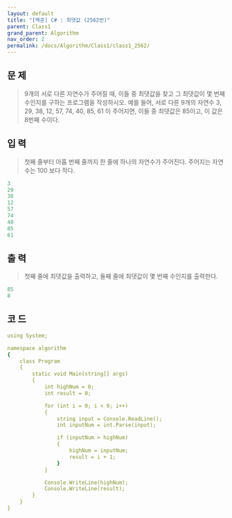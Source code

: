 ```yaml
---
layout: default
title: "[백준] C# : 최댓값 (2562번)"
parent: Class1
grand_parent: Algorithm
nav_order: 2
permalink: /docs/Algorithm/Class1/class1_2562/
---
```


## 문 제
> 9개의 서로 다른 자연수가 주어질 때, 이들 중 최댓값을 찾고 그 최댓값이 몇 번째 수인지를 구하는 프로그램을 작성하시오.
> 예를 들어, 서로 다른 9개의 자연수
> 3, 29, 38, 12, 57, 74, 40, 85, 61
>이 주어지면, 이들 중 최댓값은 85이고, 이 값은 8번째 수이다.

## 입 력
> 첫째 줄부터 아홉 번째 줄까지 한 줄에 하나의 자연수가 주어진다. 주어지는 자연수는 100 보다 작다.

```yaml
3
29
38
12
57
74
40
85
61
```

## 출 력
> 첫째 줄에 최댓값을 출력하고, 둘째 줄에 최댓값이 몇 번째 수인지를 출력한다.

```yaml
85
8
```

## 코 드

```yaml
using System;

namespace algorithm
{
    class Program
    {
        static void Main(string[] args)
        {
            int highNum = 0;
            int result = 0;

            for (int i = 0; i < 9; i++)
            {
                string input = Console.ReadLine();
                int inputNum = int.Parse(input);

                if (inputNum > highNum)
                {
                    highNum = inputNum;
                    result = i + 1;
                }
            }

            Console.WriteLine(highNum);
            Console.WriteLine(result);
        }
    }
}
```
